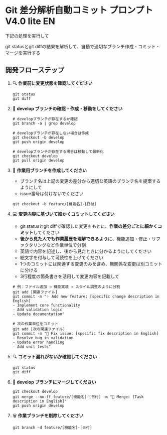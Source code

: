 # Git 差分解析自動コミット プロンプト V4.0 lite EN

下記の処理を実行して

git statusとgit diffの結果を解析して、自動で適切なブランチ作成・コミット・マージを実行する

## 開発フローステップ

1. 🔍 **作業前に変更状態を確認してください**
   ```
   git status
   git diff
   ```

2. 🌿 **develop ブランチの確認・作成・移動をしてください**
   ```
   # developブランチが存在するか確認
   git branch -a | grep develop
   
   # developブランチが存在しない場合は作成
   git checkout -b develop
   git push origin develop
   
   # developブランチが存在する場合は移動して最新化
   git checkout develop
   git pull origin develop
   ```

3. 🌿 **作業用ブランチを作成してください**
   - ブランチ名は上記の変更の差分から適切な英語のブランチ名を提案するようにして
   - issue番号は付けないでください
   ```
   git checkout -b feature/[機能名]-[日付]
   ```

4. 💻 **変更内容に基づいて細かくコミットしてください**
   - git statusとgit diffで確認した変更をもとに、**作業の差分ごとに細かくコミット**してください
   - **後から見た人でも作業履歴を理解できるよう**に、機能追加・修正・リファクタリングなど作業単位で分割
   - 英語で内容を記述し、後から見たときに分かるようにしてください
   - 絵文字を付与して可読性を上げてください
   - 1つのコミットには関連する変更のみを含め、無関係な変更は別コミットに分ける
   - 3行程度の箇条書きを活用して変更内容を記載して
     
   ```
   # 例：ファイル追加 → 機能実装 → スタイル調整のように分割
   git add [関連ファイル]
   git commit -m "✨ Add new feature: [specific change description in English]
   - Implement core functionality
   - Add validation logic
   - Update documentation"
   
   # 次の作業単位をコミット
   git add [次の関連ファイル]
   git commit -m "🔧 Fix issue: [specific fix description in English]
   - Resolve bug in validation
   - Update error handling
   - Add unit tests"
   ```

5. 🔍 **コミット漏れがないか確認してください**
   ```
   git status
   git diff
   ```

6. 🔄 **develop ブランチにマージしてください**
   ```
   git checkout develop
   git merge --no-ff feature/[機能名]-[日付] -m "🔀 Merge: [Task description in English]"
   git push origin develop
   ```

7. 🗑️ **作業ブランチを削除してください**
   ```
   git branch -d feature/[機能名]-[日付]
   ```
